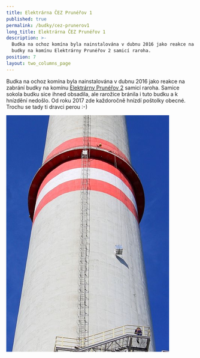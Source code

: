 ```yaml
---
title: Elektrárna ČEZ Prunéřov 1
published: true
permalink: /budky/cez-prunerov1
long_title: Elektrárna ČEZ Prunéřov 1
description: >-
  Budka na ochoz komína byla nainstalována v dubnu 2016 jako reakce na zabrání
  budky na komínu Elektrárny Prunéřov 2 samicí raroha. 
position: 7
layout: two_columns_page
---
```

Budka na ochoz komína byla nainstalována v dubnu 2016 jako reakce na zabrání budky na komínu [Elektrárny Prunéřov 2](/budky/cez-prunerov2) samicí raroha. Samice sokola budku sice ihned obsadila, ale rarožice bránila i tuto budku a k hnízdění nedošlo. Od roku 2017 zde každoročně hnízdí poštolky obecné. Trochu se tady ti dravci perou :-)



![](/media/prunerov-i-instalace-nahradni-budky_denik-630.jpg)
